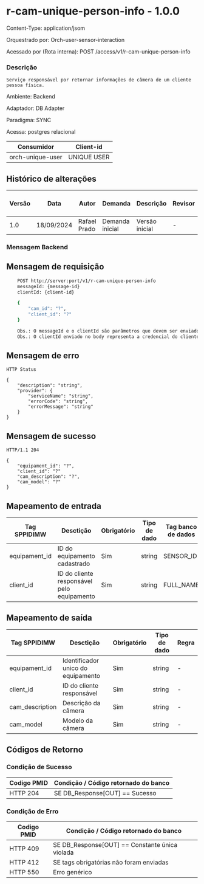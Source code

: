 # r-cam-unique-person-info - 1.0.0

Content-Type: application/jsom

Orquestrado por: Orch-user-sensor-interaction

Acessado por (Rota interna): POST /access/v1/r-cam-unique-person-info

### Descrição
    Serviço responsável por retornar informações de câmera de um cliente pessoa física.

Ambiente: Backend

Adaptador: DB Adapter

Paradigma: SYNC

Acessa: postgres relacional

|    Consumidor    |  Client-id  | 
|------------------|-------------|
| orch-unique-user | UNIQUE USER |

## Histórico de alterações
| Versão |    Data    |     Autor    |     Demanda     |    Descrição   | Revisor | Entrega em UAT |
|--------|------------|--------------|-----------------|----------------|---------|----------------|
| 1.0    | 18/09/2024 | Rafael Prado | Demanda inicial | Versão inicial | -       | -              |

### Mensagem Backend

## Mensagem de requisição

```bash
    POST http://server:port/v1/r-cam-unique-person-info
    messageId: {message-id}
    clientId: {client-id}

    {
        "cam_id": "?",
        "client_id": "?"
    }

    Obs.: O messageId e o clientId são parâmetros que devem ser enviado no Header Http.
    Obs.: O clientId enviado no body representa a credencial do cliente.
```

## Mensagem de erro

```
HTTP Status

{
    "description": "string",
    "provider": {
        "serviceName": "string",
        "errorCode": "string",
        "errorMessage": "string"
    }
}
```

## Mensagem de sucesso

```
HTTP/1.1 204

{
    "equipament_id": "?",
    "client_id": "?"
    "cam_description": "?",
    "cam_model": "?"
}
```


## Mapeamento de entrada

|        Tag SPPIDIMW         |                  Desctição                 |     Obrigatório    |     Tipo de dado     |        Tag banco de dados       | Regra |
|-----------------------------|--------------------------------------------|--------------------|----------------------|---------------------------------|-------|
| equipament_id               | ID do equipamento cadastrado               | Sim                |  string              |  SENSOR_ID                      | -     |
| client_id                   | ID do cliente responsável pelo equipamento | Sim                |  string              |  FULL_NAME                      | -     |


## Mapeamento de saída

|        Tag SPPIDIMW         |              Desctição             |     Obrigatório    |     Tipo de dado     |  Regra |
|-----------------------------|------------------------------------|--------------------|----------------------|--------|
| equipament_id               | Identificador unico do equipamento | Sim                |  string              |  -     |
| client_id                   | ID do cliente responsável          | Sim                |  string              |  -     |
| cam_description             | Descrição da câmera                | Sim                |  string              |  -     |
| cam_model                   | Modelo da câmera                   | Sim                |  string              |  -     |




## Códigos de Retorno
### Condição de Sucesso

| Codigo PMID | Condição / Código retornado do banco  |
|-------------|---------------------------------------|
| HTTP 204	  | SE DB_Response[OUT] == Sucesso        |

### Condição de Erro

| Codigo PMID |         Condição / Código retornado do banco          |
|-------------|-------------------------------------------------------|
| HTTP 409	  | SE DB_Response[OUT] == Constante única violada        |
| HTTP 412	  | SE tags obrigatórias não foram enviadas               |
| HTTP 550	  | Erro genérico                                         |


